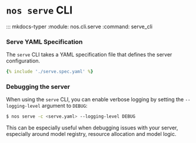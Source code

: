 # `nos serve` CLI

::: mkdocs-typer
    :module: nos.cli.serve
    :command: serve_cli


### Serve YAML Specification

The `serve` CLI takes a YAML specification file that defines the server configuration. 

```yaml title="serve.yaml"
{% include './serve.spec.yaml' %}
```

### Debugging the server

When using the `serve` CLI, you can enable verbose logging by setting the `--logging-level` argument to `DEBUG`:

```bash
$ nos serve -c <serve.yaml> --logging-level DEBUG
```

This can be especially useful when debugging issues with your server, especially around model registry, resource allocation and model logic.